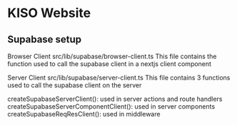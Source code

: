 # KISO Website

## Supabase setup

Browser Client
src/lib/supabase/browser-client.ts
This file contains the function used to call the supabase client in a nextjs client component

Server Client
src/lib/supabase/server-client.ts
This file contains 3 functions used to call the supabase client on the server

createSupabaseServerClient(): used in server actions and route handlers
createSupabaseServerComponentClient(): used in server components
createSupabaseReqResClient(): used in middleware